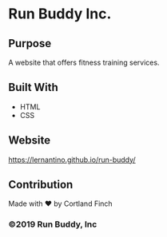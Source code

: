 # Run Buddy Inc.


## Purpose
A website that offers fitness training services.


## Built With
* HTML
* CSS


## Website
https://lernantino.github.io/run-buddy/


## Contribution
Made with ❤️ by Cortland Finch


### ©️2019 Run Buddy, Inc 
